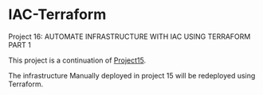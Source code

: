 # IAC-Terraform
Project 16: AUTOMATE INFRASTRUCTURE WITH IAC USING TERRAFORM PART 1
 
This project is a continuation of [Project15](https://github.com/NyerhovwoOnitcha/ACS). 

The infrastructure Manually deployed in project 15 will be redeployed using Terraform.
 